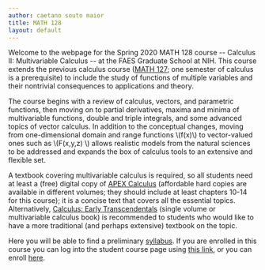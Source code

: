 ```yaml
---
author: caetano souto maior
title: MATH 128
layout: default
---
```


Welcome to the webpage for the Spring 2020 MATH 128 course -- Calculus II: Multivariable Calculus -- at the FAES Graduate School at NIH. This course extends the previous calculus course ([MATH 127](https://faesmath.github.io/math127); one semester of calculus is a prerequisite) to include the study of functions of multiple variables and their nontrivial consequences to applications and theory.

The course begins with a review of calculus, vectors, and parametric functions, then moving on to partial derivatives, maxima and minima of multivariable functions, double and triple integrals, and some advanced topics of vector calculus. In addition to the conceptual changes, moving from one-dimensional domain and range functions \\(f(x)\\) to vector-valued ones such as \\(F(x,y,z) \\) allows realistic models from the natural sciences to be addressed and expands the box of calculus tools to an extensive and flexible set.

A textbook covering multivariable calculus is required, so all students need at least a (free) digital copy of [APEX Calculus](http://www.apexcalculus.com/) (affordable hard copies are available in different volumes; they should include at least chapters 10-14 for this course); it is a concise text that covers all the essential topics. Alternatively, [Calculus: Early Transcendentals](https://www.cengage.com/c/calculus-early-transcendentals-9e-stewart/9781337613927PF/) (single volume or multivariable calculus book) is recommended to students who would like to have a more traditional (and perhaps extensive) textbook on the topic.

Here you will be able to find a preliminary [syllabus](http://faesmath.github.io/files/FAES_MATH128_Spring2020_syllabus.pdf).
If you are enrolled in this course you can log into the student course page using [this link](https://canvas.instructure.com/login/canvas), or you can enroll [here](https://faes.org/courses).

<!-- MATH 128 expands on the previous course to include the application of calculus concepts to functions of multiple variables and differential equations.
(This page is under construction -- MATH 128 is not offered in the Fall 2019 semester). -->

<!-- Welcome to the webpage for the Spring 2020 MATH 128 course at the FAES Graduate School at NIH. -->
